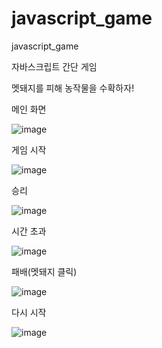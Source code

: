 # javascript_game
 javascript_game

자바스크립트 간단 게임

멧돼지를 피해 농작물을 수확하자!


메인 화면

![image](https://user-images.githubusercontent.com/57259056/152687390-3c2811f9-65f9-4abc-b504-55b978698c6b.png)


게임 시작

![image](https://user-images.githubusercontent.com/57259056/152687409-8b16d25b-6e02-482b-b741-cc6119bf18e6.png)


승리

![image](https://user-images.githubusercontent.com/57259056/152687455-47d5e2c8-38a8-43ce-9bc6-75e5caa2a2fc.png)


시간 초과

![image](https://user-images.githubusercontent.com/57259056/152687427-0965a0f5-4185-4278-84b7-e22175fe4ea1.png)


패배(멧돼지 클릭)

![image](https://user-images.githubusercontent.com/57259056/152687522-fc5efc71-8ca3-49ff-8f34-3e81ce1693eb.png)


다시 시작

![image](https://user-images.githubusercontent.com/57259056/152687593-439f6fb9-74c4-4b36-8611-e0ed78f51c5b.png)
